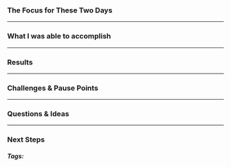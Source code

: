 ### The Focus for These Two Days

***
### What I was able to accomplish

***
### Results

***
### Challenges & Pause Points

***
### Questions & Ideas

***
### Next Steps

##### Tags:




